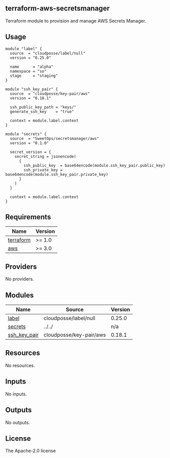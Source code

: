 ## terraform-aws-secretsmanager
Terraform module to provision and manage AWS Secrets Manager.

## Usage

```hcl
module "label" {
  source  = "cloudposse/label/null"
  version = "0.25.0"

  name      = "alpha"
  namespace = "so"
  stage     = "staging"
}

module "ssh_key_pair" {
  source  = "cloudposse/key-pair/aws"
  version = "0.18.1"

  ssh_public_key_path = "keys/"
  generate_ssh_key    = "true"

  context = module.label.context
}

module "secrets" {
  source  = "SweetOps/secretsmanager/aws"
  version = "0.1.0"

  secret_version = {
    secret_string = jsonencode(
      {
        ssh_public_key  = base64encode(module.ssh_key_pair.public_key)
        ssh_private_key = base64encode(module.ssh_key_pair.private_key)
      }
    )
  }

  context = module.label.context
}
```

<!-- BEGIN_TF_DOCS -->
## Requirements

| Name | Version |
|------|---------|
| <a name="requirement_terraform"></a> [terraform](#requirement\_terraform) | >= 1.0 |
| <a name="requirement_aws"></a> [aws](#requirement\_aws) | >= 3.0 |

## Providers

No providers.

## Modules

| Name | Source | Version |
|------|--------|---------|
| <a name="module_label"></a> [label](#module\_label) | cloudposse/label/null | 0.25.0 |
| <a name="module_secrets"></a> [secrets](#module\_secrets) | ../../ | n/a |
| <a name="module_ssh_key_pair"></a> [ssh\_key\_pair](#module\_ssh\_key\_pair) | cloudposse/key-pair/aws | 0.18.1 |

## Resources

No resources.

## Inputs

No inputs.

## Outputs

No outputs.
<!-- END_TF_DOCS --> 

## License
The Apache-2.0 license